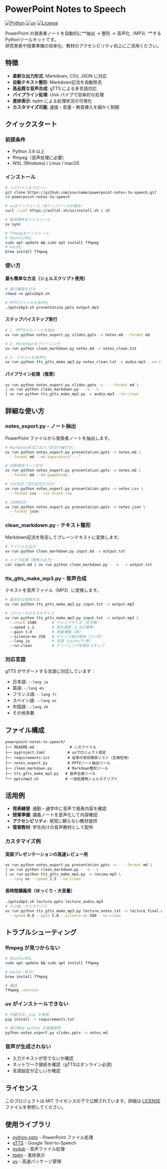# PowerPoint Notes to Speech

[![Python](https://img.shields.io/badge/Python-3.9%2B-blue)](https://www.python.org/)
[![uv](https://img.shields.io/badge/uv-latest-green)](https://github.com/astral-sh/uv)
[![License](https://img.shields.io/badge/License-MIT-yellow)](LICENSE)

PowerPoint の発表者ノートを自動的に**抽出 → 整形 → 音声化（MP3）**するPythonツールキットです。  
研究発表や授業準備の効率化、教材のアクセシビリティ向上にご活用ください。

## 特徴

- **柔軟な出力形式**: Markdown, CSV, JSON に対応
- **自動テキスト整形**: Markdown記法を自動除去
- **高品質な音声合成**: gTTS による多言語対応
- **パイプライン処理**: Unix パイプで効率的な処理
- **進捗表示**: tqdm による処理状況の可視化
- **カスタマイズ可能**: 速度・音量・無音挿入を細かく制御

## クイックスタート

### 前提条件

- Python 3.9 以上
- ffmpeg（音声処理に必要）
- WSL (Windows) / Linux / macOS

### インストール

```bash
# リポジトリをクローン
git clone https://github.com/yourname/powerpoint-notes-to-speech.git
cd powerpoint-notes-to-speech

# uvをインストール（未インストールの場合）
curl -LsSf https://astral.sh/uv/install.sh | sh

# 依存関係をインストール
uv sync

# ffmpegをインストール
# Ubuntu/WSL:
sudo apt update && sudo apt install ffmpeg
# macOS:
brew install ffmpeg
```

### 使い方

#### 最も簡単な方法（シェルスクリプト使用）

```bash
# 実行権限を付与
chmod +x pptx2mp3.sh

# PPTXファイルを音声化
./pptx2mp3.sh presentation.pptx output.mp3
```

#### ステップバイステップ実行

```bash
# 1. PPTXからノートを抽出
uv run python notes_export.py slides.pptx -o notes.md --format md

# 2. Markdownをクリーニング
uv run python clean_markdown.py notes.md -o notes_clean.txt

# 3. テキストを音声化
uv run python tts_gtts_make_mp3.py notes_clean.txt -o audio.mp3 --no-clean
```

#### パイプライン処理（推奨）

```bash
uv run python notes_export.py slides.pptx -o - --format md \
| uv run python clean_markdown.py - -o - \
| uv run python tts_gtts_make_mp3.py -o audio.mp3 --no-clean
```

## 詳細な使い方

### notes_export.py - ノート抽出

PowerPoint ファイルから発表者ノートを抽出します。

```bash
# Markdown形式で出力（区切り線付き）
uv run python notes_export.py presentation.pptx -o notes.md \
  --format md --md-separator="---"

# 印刷用改ページ付き
uv run python notes_export.py presentation.pptx -o notes.md \
  --format md --md-pagebreak

# CSV形式（空行区切り付き）
uv run python notes_export.py presentation.pptx -o notes.csv \
  --format csv --csv-blank-row

# JSON形式
uv run python notes_export.py presentation.pptx -o notes.json \
  --format json
```

### clean_markdown.py - テキスト整形

Markdown記法を除去してプレーンテキストに変換します。

```bash
# ファイル入出力
uv run python clean_markdown.py input.md -o output.txt

# パイプ処理（標準入出力）
cat input.md | uv run python clean_markdown.py - -o - > output.txt
```

### tts_gtts_make_mp3.py - 音声合成

テキストを音声ファイル（MP3）に変換します。

```bash
# 基本的な使用方法
uv run python tts_gtts_make_mp3.py input.txt -o output.mp3

# パラメータのカスタマイズ
uv run python tts_gtts_make_mp3.py input.txt -o output.mp3 \
  --chunk 1500       # チャンクサイズ（文字数）
  --speed 1.2        # 再生速度（1.0が標準）
  --gain 3.0         # 音量増幅（dB）
  --silence-ms 250   # チャンク間の無音（ミリ秒）
  --lang ja          # 言語（ja/en/fr等）
  --no-clean         # クリーニング処理をスキップ
```

### 対応言語

gTTS がサポートする言語に対応しています：

- 日本語: `--lang ja`
- 英語: `--lang en`
- フランス語: `--lang fr`
- スペイン語: `--lang es`
- 中国語: `--lang zh`
- その他多数

## ファイル構成

```
powerpoint-notes-to-speech/
├── README.md                # このファイル
├── pyproject.toml          # uvプロジェクト設定
├── requirements.txt        # 従来の依存関係リスト（互換性用）
├── notes_export.py         # PPTXノート抽出ツール
├── clean_markdown.py       # Markdown整形ツール
├── tts_gtts_make_mp3.py   # 音声合成ツール
└── pptx2mp3.sh            # 一括処理用シェルスクリプト
```

## 活用例

- **発表練習**: 通勤・通学中に音声で発表内容を確認
- **授業準備**: 講義ノートを音声化して内容確認
- **アクセシビリティ**: 視覚に頼らない教材提供
- **復習教材**: 学生向けの音声教材として配布

### カスタマイズ例

#### 英語プレゼンテーションの高速レビュー用

```bash
uv run python notes_export.py presentation.pptx -o - --format md \
| uv run python clean_markdown.py - -o - \
| uv run python tts_gtts_make_mp3.py -o review.mp3 \
  --lang en --speed 1.5 --no-clean
```

#### 長時間講義用（ゆっくり・大音量）

```bash
./pptx2mp3.sh lecture.pptx lecture_audio.mp3
# その後、カスタマイズ
uv run python tts_gtts_make_mp3.py lecture_notes.txt -o lecture_final.mp3 \
  --speed 0.9 --gain 5.0 --silence-ms 500 --no-clean
```

## トラブルシューティング

### ffmpeg が見つからない

```bash
# Ubuntu/WSL
sudo apt update && sudo apt install ffmpeg

# macOS（多分）
brew install ffmpeg

# 確認
ffmpeg -version
```

### uv がインストールできない

```bash
# 代替方法: pip を使用
pip install -r requirements.txt

# 実行時は python を直接使用
python notes_export.py slides.pptx -o notes.md
```

### 音声が生成されない

- 入力テキストが空でないか確認
- ネットワーク接続を確認（gTTSはオンライン必須）
- 言語設定が正しいか確認

## ライセンス

このプロジェクトは MIT ライセンスの下で公開されています。詳細は [LICENSE](LICENSE) ファイルを参照してください。

## 使用ライブラリ

- [python-pptx](https://python-pptx.readthedocs.io/) - PowerPoint ファイル処理
- [gTTS](https://gtts.readthedocs.io/) - Google Text-to-Speech
- [pydub](https://github.com/jiaaro/pydub) - 音声ファイル処理
- [tqdm](https://github.com/tqdm/tqdm) - 進捗表示
- [uv](https://github.com/astral-sh/uv) - 高速パッケージ管理

